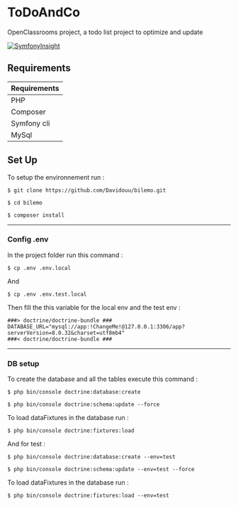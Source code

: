 # ToDoAndCo

OpenClassrooms project, a todo list project to optimize and update

[![SymfonyInsight](https://insight.symfony.com/projects/4a5eef08-5438-4b84-b90d-aea8fffe60cb/big.svg)](https://insight.symfony.com/projects/4a5eef08-5438-4b84-b90d-aea8fffe60cb)

## Requirements

| Requirements |
| ------------ |
| PHP          |
| Composer     |
| Symfony cli  |
| MySql        |

## Set Up

To setup the environnement run :

```shell
$ git clone https://github.com/Davidouu/bilemo.git
```

```shell
$ cd bilemo
```

```shell
$ composer install
```

<hr>

### Config .env

In the project folder run this command :

```shell
$ cp .env .env.local
```

And

```shell
$ cp .env .env.test.local
```

Then fill the this variable for the local env and the test env :

```
###> doctrine/doctrine-bundle ###
DATABASE_URL="mysql://app:!ChangeMe!@127.0.0.1:3306/app?serverVersion=8.0.32&charset=utf8mb4"
###< doctrine/doctrine-bundle ###
```

<hr>

### DB setup

To create the database and all the tables execute this command :

```
$ php bin/console doctrine:database:create
```

```
$ php bin/console doctrine:schema:update --force
```

To load dataFixtures in the database run :

```
$ php bin/console doctrine:fixtures:load
```

And for test :

```
$ php bin/console doctrine:database:create --env=test
```

```
$ php bin/console doctrine:schema:update --env=test --force
```

To load dataFixtures in the database run :

```
$ php bin/console doctrine:fixtures:load --env=test
```
